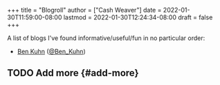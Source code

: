 +++
title = "Blogroll"
author = ["Cash Weaver"]
date = 2022-01-30T11:59:00-08:00
lastmod = 2022-01-30T12:24:34-08:00
draft = false
+++

A list of blogs I've found informative/useful/fun in no particular order:

-   [Ben Kuhn](https://www.benkuhn.net/) ([@Ben_Kuhn](/tags/@ben-kuhn))


## <span class="org-todo todo TODO">TODO</span> Add more {#add-more}
